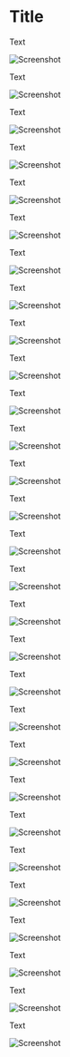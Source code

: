 # Title

Text

![Screenshot](images/Screenshot_1.jpg)


Text

![Screenshot](images/Screenshot_2.jpg)


Text

![Screenshot](images/Screenshot_3.jpg)


Text

![Screenshot](images/Screenshot_4.jpg)


Text

![Screenshot](images/Screenshot_5.jpg)


Text

![Screenshot](images/Screenshot_6.jpg)


Text

![Screenshot](images/Screenshot_7.jpg)


Text

![Screenshot](images/Screenshot_8.jpg)


Text

![Screenshot](images/Screenshot_9.jpg)


Text

![Screenshot](images/Screenshot_10.jpg)


Text

![Screenshot](images/Screenshot_11.jpg)


Text

![Screenshot](images/Screenshot_12.jpg)


Text

![Screenshot](images/Screenshot_13.jpg)


Text

![Screenshot](images/Screenshot_14.jpg)


Text

![Screenshot](images/Screenshot_15.jpg)


Text

![Screenshot](images/Screenshot_16.jpg)


Text

![Screenshot](images/Screenshot_17.jpg)


Text

![Screenshot](images/Screenshot_18.jpg)


Text

![Screenshot](images/Screenshot_19.jpg)


Text

![Screenshot](images/Screenshot_20.jpg)


Text

![Screenshot](images/Screenshot_21.jpg)


Text

![Screenshot](images/Screenshot_22.jpg)


Text

![Screenshot](images/Screenshot_23.jpg)


Text

![Screenshot](images/Screenshot_24.jpg)


Text

![Screenshot](images/Screenshot_25.jpg)


Text

![Screenshot](images/Screenshot_26.jpg)


Text

![Screenshot](images/Screenshot_27.jpg)


Text

![Screenshot](images/Screenshot_28.jpg)


Text

![Screenshot](images/Screenshot_29.jpg)


